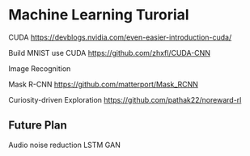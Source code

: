 # Machine Learning Turorial


CUDA
https://devblogs.nvidia.com/even-easier-introduction-cuda/

Build MNIST use CUDA
https://github.com/zhxfl/CUDA-CNN


Image Recognition



Mask R-CNN
https://github.com/matterport/Mask_RCNN



Curiosity-driven Exploration
https://github.com/pathak22/noreward-rl

## Future Plan

Audio noise reduction LSTM
GAN
